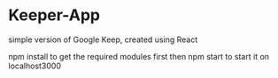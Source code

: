 # Keeper-App
simple version of Google Keep, created using React

npm install to get the required modules first
then npm start to start it on localhost3000
